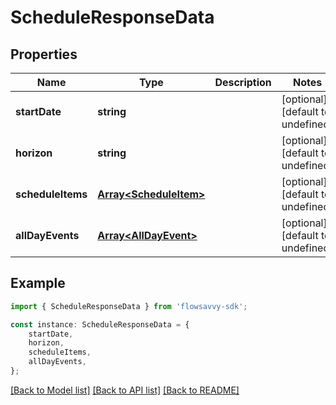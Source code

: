 # ScheduleResponseData


## Properties

Name | Type | Description | Notes
------------ | ------------- | ------------- | -------------
**startDate** | **string** |  | [optional] [default to undefined]
**horizon** | **string** |  | [optional] [default to undefined]
**scheduleItems** | [**Array&lt;ScheduleItem&gt;**](ScheduleItem.md) |  | [optional] [default to undefined]
**allDayEvents** | [**Array&lt;AllDayEvent&gt;**](AllDayEvent.md) |  | [optional] [default to undefined]

## Example

```typescript
import { ScheduleResponseData } from 'flowsavvy-sdk';

const instance: ScheduleResponseData = {
    startDate,
    horizon,
    scheduleItems,
    allDayEvents,
};
```

[[Back to Model list]](../README.md#documentation-for-models) [[Back to API list]](../README.md#documentation-for-api-endpoints) [[Back to README]](../README.md)

